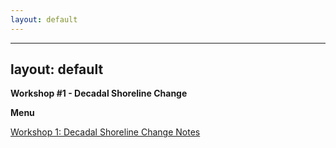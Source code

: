 ```yaml
---
layout: default
---
```


---
layout: default
---

**Workshop #1 - Decadal Shoreline Change**


**Menu**

[Workshop 1: Decadal Shoreline Change Notes](https://www.notion.so/Workshop-1-Chronic-Shoreline-Change-20f6f8acd3fa8007a8e2c7119cb22388?source=copy_link)



<!-- [People](./people.html)

[Research](./projects.html)

[Media and Publications](./publications.html)

[Datasets](./data.html)

[Teaching](./teaching.html)

[Available Honours and Masters Projects](./student_projects)

[Other interests](./other.html) -->

